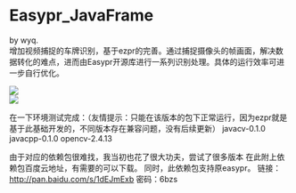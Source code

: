 # Easypr_JavaFrame
by wyq.<br/>增加视频捕捉的车牌识别，基于ezpr的完善。通过捕捉摄像头的帧画面，解决数据转化的难点，进而由Easypr开源库进行一系列识别处理。具体的运行效率可进一步自行优化。

<img src="http://note.youdao.com/yws/public/resource/fe339f5b234b410b26af67995b245f0a/xmlnote/WEBRESOURCE1f8396e2b7aa3e45605e30245eb2f4f7/1102"/>
</br>

<img src="http://note.youdao.com/yws/public/resource/fe339f5b234b410b26af67995b245f0a/xmlnote/WEBRESOURCE95f5fb54462c03b9fe6cfb53f74157c6/1103"/>

在一下环境测试完成：（友情提示：只能在该版本的包下正常运行，因为ezpr就是基于此基础开发的，不同版本存在兼容问题，没有后续更新）
javacv-0.1.0
javacpp-0.1.0
opencv-2.4.13

由于对应的依赖包很难找，我当初也花了很大功夫，尝试了很多版本
在此附上依赖包百度云地址，有需要的可以下载。
同时，此依赖包支持原easypr。
链接：http://pan.baidu.com/s/1dEJmExb 密码：6bzs
